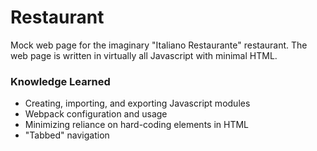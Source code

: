 # Restaurant
Mock web page for the imaginary "Italiano Restaurante" restaurant. The web page is written in virtually all Javascript with minimal HTML.

###  Knowledge Learned
- Creating, importing, and exporting Javascript modules
- Webpack configuration and usage
- Minimizing reliance on hard-coding elements in HTML
- "Tabbed" navigation